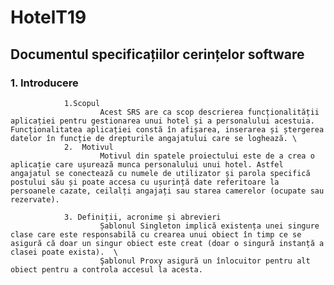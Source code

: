 # HotelT19

## Documentul specificațiilor cerințelor software 

### 1. Introducere 
                1.Scopul 
                        Acest SRS are ca scop descrierea funcționalității aplicației pentru gestionarea unui hotel și a personalului acestuia. Funcționalitatea aplicației constă în afișarea, inserarea și ștergerea datelor în funcție de drepturile angajatului care se loghează. \
                2.  Motivul
                        Motivul din spatele proiectului este de a crea o aplicație care ușurează munca personalului unui hotel. Astfel angajatul se conectează cu numele de utilizator și parola specifică postului său și poate accesa cu ușurință date referitoare la persoanele cazate, ceilalți angajați sau starea camerelor (ocupate sau rezervate). 
                
                3. Definiții, acronime și abrevieri 
                        Șablonul Singleton implică existența unei singure clase care este responsabilă cu crearea unui obiect în timp ce se asigură că doar un singur obiect este creat (doar o singură instanță a clasei poate exista).  \
                        Şablonul Proxy asigură un înlocuitor pentru alt obiect pentru a controla accesul la acesta.
